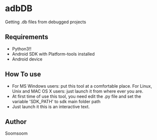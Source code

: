 adbDB
=====

Getting .db files from debugged projects

## Requirements
- Python3!!
- Android SDK with Platform-tools installed
- Android device

## How To use
- For MS Windows users: put this tool at a comfortable place. For Linux, Unix and MAC OS X users: just launch it from where ever you are.
- At first time of use this tool, you need edit the .py file and set the variable 'SDK_PATH' to sdk main folder path
- Just launch it this is an interactive text.

## Author
Soomsoom


